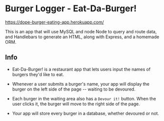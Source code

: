 # Burger Logger - Eat-Da-Burger!

https://dope-burger-eating-app.herokuapp.com/

This is an app that will use MySQL and node Node to query and route data, and Handlebars to generate an HTML, along with Express, and a homemade ORM.

## Info

- Eat-Da-Burger! is a restaurant app that lets users input the names of burgers they'd like to eat.

- Whenever a user submits a burger's name, your app will display the burger on the left side of the page -- waiting to be devoured.

- Each burger in the waiting area also has a `Devour it!` button. When the user clicks it, the burger will move to the right side of the page.

- Your app will store every burger in a database, whether devoured or not.

